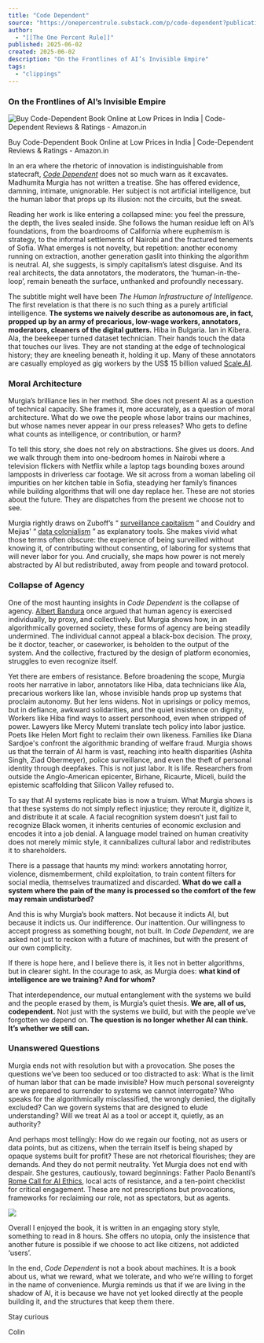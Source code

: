 ```yaml
---
title: "Code Dependent"
source: "https://onepercentrule.substack.com/p/code-dependent?publication_id=3028809&post_id=164990989&isFreemail=true&r=7br8e&triedRedirect=true"
author:
  - "[[The One Percent Rule]]"
published: 2025-06-02
created: 2025-06-02
description: "On the Frontlines of AI’s Invisible Empire"
tags:
  - "clippings"
---
```

### On the Frontlines of AI’s Invisible Empire

![Buy Code-Dependent Book Online at Low Prices in India | Code-Dependent  Reviews & Ratings - Amazon.in](https://substackcdn.com/image/fetch/w_424)

Buy Code-Dependent Book Online at Low Prices in India | Code-Dependent Reviews & Ratings - Amazon.in

In an era where the rhetoric of innovation is indistinguishable from statecraft, *[Code Dependent](https://www.amazon.com/Code-Dependent-Living-Shadow-Madhumita-Murgia/dp/1250867398/ref=tmm_hrd_swatch_0)* does not so much warn as it excavates. Madhumita Murgia has not written a treatise. She has offered evidence, damning, intimate, unignorable. Her subject is not artificial intelligence, but the human labor that props up its illusion: not the circuits, but the sweat.

Reading her work is like entering a collapsed mine: you feel the pressure, the depth, the lives sealed inside. She follows the human residue left on AI’s foundations, from the boardrooms of California where euphemism is strategy, to the informal settlements of Nairobi and the fractured tenements of Sofia. What emerges is not novelty, but repetition: another economy running on extraction, another generation gaslit into thinking the algorithm is neutral. AI, she suggests, is simply capitalism’s latest disguise. And its real architects, the data annotators, the moderators, the ‘human-in-the-loop’, remain beneath the surface, unthanked and profoundly necessary.

The subtitle might well have been *The Human Infrastructure of Intelligence*. The first revelation is that there is no such thing as a purely artificial intelligence. **The systems we naively describe as autonomous are, in fact, propped up by an army of precarious, low-wage workers, annotators, moderators, cleaners of the digital gutters.** Hiba in Bulgaria. Ian in Kibera. Ala, the beekeeper turned dataset technician. Their hands touch the data that touches our lives. They are not standing at the edge of technological history; they are kneeling beneath it, holding it up. Many of these annotators are casually employed as gig workers by the US$ 15 billion valued [Scale.AI](https://scale.com/).

### Moral Architecture

Murgia’s brilliance lies in her method. She does not present AI as a question of technical capacity. She frames it, more accurately, as a question of moral architecture. What do we owe the people whose labor trains our machines, but whose names never appear in our press releases? Who gets to define what counts as intelligence, or contribution, or harm?

To tell this story, she does not rely on abstractions. She gives us doors. And we walk through them into one-bedroom homes in Nairobi where a television flickers with Netflix while a laptop tags bounding boxes around lampposts in driverless car footage. We sit across from a woman labeling oil impurities on her kitchen table in Sofia, steadying her family’s finances while building algorithms that will one day replace her. These are not stories about the future. They are dispatches from the present we choose not to see.

Murgia rightly draws on Zuboff’s “ [surveillance capitalism](https://news.harvard.edu/gazette/story/2019/03/harvard-professor-says-surveillance-capitalism-is-undermining-democracy/) ” and Couldry and Mejias’ “ [data colonialism](https://press.uchicago.edu/ucp/books/book/chicago/D/bo216184200.html) ” as explanatory tools. She makes vivid what those terms often obscure: the experience of being surveilled without knowing it, of contributing without consenting, of laboring for systems that will never labor for you. And crucially, she maps how power is not merely abstracted by AI but redistributed, away from people and toward protocol.

### Collapse of Agency

One of the most haunting insights in *Code Dependent* is the collapse of agency. [Albert Bandura](https://onepercentrule.substack.com/p/from-observation-to-action) once argued that human agency is exercised individually, by proxy, and collectively. But Murgia shows how, in an algorithmically governed society, these forms of agency are being steadily undermined. The individual cannot appeal a black-box decision. The proxy, be it doctor, teacher, or caseworker, is beholden to the output of the system. And the collective, fractured by the design of platform economies, struggles to even recognize itself.

Yet there are embers of resistance. Before broadening the scope, Murgia roots her narrative in labor, annotators like Hiba, data technicians like Ala, precarious workers like Ian, whose invisible hands prop up systems that proclaim autonomy. But her lens widens. Not in uprisings or policy memos, but in defiance, awkward solidarities, and the quiet insistence on dignity, Workers like Hiba find ways to assert personhood, even when stripped of power. Lawyers like Mercy Mutemi translate tech policy into labor justice. Poets like Helen Mort fight to reclaim their own likeness. Families like Diana Sardjoe's confront the algorithmic branding of welfare fraud. Murgia shows us that the terrain of AI harm is vast, reaching into health disparities (Ashita Singh, Ziad Obermeyer), police surveillance, and even the theft of personal identity through deepfakes. This is not just labor. It is life. Researchers from outside the Anglo-American epicenter, Birhane, Ricaurte, Miceli, build the epistemic scaffolding that Silicon Valley refused to.

To say that AI systems replicate bias is now a truism. What Murgia shows is that these systems do not simply reflect injustice; they reroute it, digitize it, and distribute it at scale. A facial recognition system doesn’t just fail to recognize Black women, it inherits centuries of economic exclusion and encodes it into a job denial. A language model trained on human creativity does not merely mimic style, it cannibalizes cultural labor and redistributes it to shareholders.

There is a passage that haunts my mind: workers annotating horror, violence, dismemberment, child exploitation, to train content filters for social media, themselves traumatized and discarded. **What do we** **call a system where the pain of the many is processed so the comfort of the few may remain undisturbed?**

And this is why Murgia’s book matters. Not because it indicts AI, but because it indicts us. Our indifference. Our inattention. Our willingness to accept progress as something bought, not built. In *Code Dependent*, we are asked not just to reckon with a future of machines, but with the present of our own complicity.

If there is hope here, and I believe there is, it lies not in better algorithms, but in clearer sight. In the courage to ask, as Murgia does: **what kind of intelligence are we training? And for whom?**

That interdependence, our mutual entanglement with the systems we build and the people erased by them, is Murgia’s quiet thesis. **We are, all of us, codependent.** Not just with the systems we build, but with the people we’ve forgotten we depend on. **The question is no longer whether AI can think. It’s whether we still can.**

### Unanswered Questions

Murgia ends not with resolution but with a provocation. She poses the questions we’ve been too seduced or too distracted to ask: What is the limit of human labor that can be made invisible? How much personal sovereignty are we prepared to surrender to systems we cannot interrogate? Who speaks for the algorithmically misclassified, the wrongly denied, the digitally excluded? Can we govern systems that are designed to elude understanding? Will we treat AI as a tool or accept it, quietly, as an authority?

And perhaps most tellingly: How do we regain our footing, not as users or data points, but as citizens, when the terrain itself is being shaped by opaque systems built for profit? These are not rhetorical flourishes; they are demands. And they do not permit neutrality. Yet Murgia does not end with despair. She gestures, cautiously, toward beginnings: Father Paolo Benanti’s [Rome Call for AI Ethics](https://www.romecall.org/), local acts of resistance, and a ten-point checklist for critical engagement. These are not prescriptions but provocations, frameworks for reclaiming our role, not as spectators, but as agents.

![](https://onepercentrule.substack.com/p/%7B%22src%22:%22https://substack-post-media.s3.amazonaws.com/public/images/a72efc4c-62e4-46f2-947c-714d630b225f_910x994.png%22,%22srcNoWatermark%22:null,%22fullscreen%22:null,%22imageSize%22:null,%22height%22:994,%22width%22:910,%22resizeWidth%22:null,%22bytes%22:236059,%22alt%22:null,%22title%22:null,%22type%22:%22image/png%22,%22href%22:null,%22belowTheFold%22:true,%22topImage%22:false,%22internalRedirect%22:%22https://onepercentrule.substack.com/i/164990989?img=https%3A%2F%2Fsubstack-post-media.s3.amazonaws.com%2Fpublic%2Fimages%2Fa72efc4c-62e4-46f2-947c-714d630b225f_910x994.png%22,%22isProcessing%22:false,%22align%22:null})

Overall I enjoyed the book, it is written in an engaging story style, something to read in 8 hours. She offers no utopia, only the insistence that another future is possible if we choose to act like citizens, not addicted ‘users’.

In the end, *Code Dependent* is not a book about machines. It is a book about us, what we reward, what we tolerate, and who we’re willing to forget in the name of convenience. Murgia reminds us that if we are living in the shadow of AI, it is because we have not yet looked directly at the people building it, and the structures that keep them there.

Stay curious

Colin